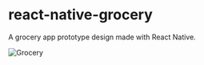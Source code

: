 # react-native-grocery

A grocery app prototype design made with React Native.


![Grocery](gif/demo.gif "Grocery App")
